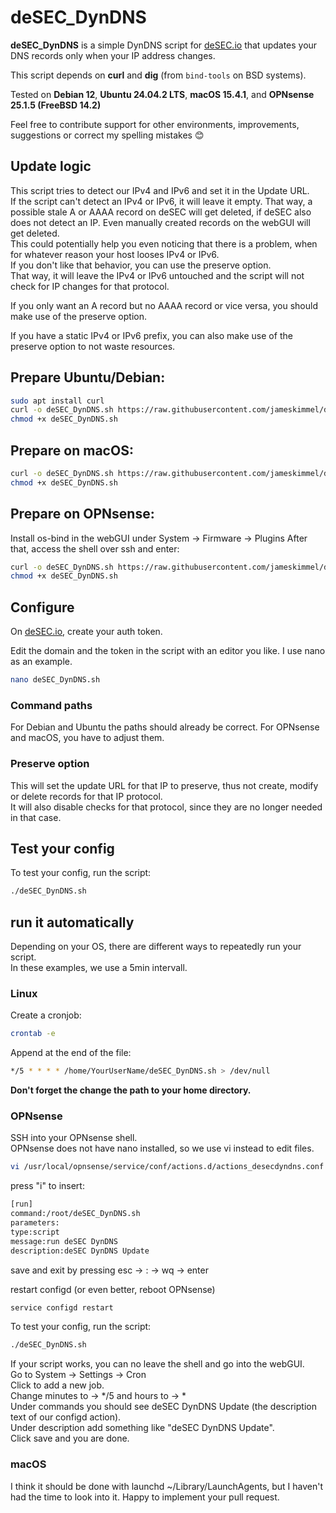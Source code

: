 # deSEC_DynDNS

**deSEC_DynDNS** is a simple DynDNS script for [deSEC.io](https://desec.io) that updates your DNS records only when your IP address changes.  

This script depends on **curl** and **dig** (from `bind-tools` on BSD systems).   

Tested on **Debian 12**, **Ubuntu 24.04.2 LTS**, **macOS 15.4.1**, and **OPNsense 25.1.5 (FreeBSD 14.2)**  

Feel free to contribute support for other environments, improvements, suggestions or correct my spelling mistakes :blush:    

## Update logic
This script tries to detect our IPv4 and IPv6 and set it in the Update URL.  
If the script can't detect an IPv4 or IPv6, it will leave it empty. That way, a possible stale A or AAAA record on deSEC will get deleted, if deSEC also does not detect an IP. Even manually created records on the webGUI will get deleted.  
This could potentially help you even noticing that there is a problem, when for whatever reason your host looses IPv4 or IPv6.  
If you don't like that behavior, you can use the preserve option.  
That way, it will leave the IPv4 or IPv6 untouched and the script will not check for IP changes for that protocol.  

If you only want an A record but no AAAA record or vice versa, you should make use of the preserve option.  

If you have a static IPv4 or IPv6 prefix, you can also make use of the preserve option to not waste resources.  

## Prepare Ubuntu/Debian:
```bash
sudo apt install curl
curl -o deSEC_DynDNS.sh https://raw.githubusercontent.com/jameskimmel/deSEC_DynDNS/refs/heads/main/deSEC_DynDNS.sh
chmod +x deSEC_DynDNS.sh
```

## Prepare on macOS:
```bash
curl -o deSEC_DynDNS.sh https://raw.githubusercontent.com/jameskimmel/deSEC_DynDNS/refs/heads/main/deSEC_DynDNS.sh
chmod +x deSEC_DynDNS.sh
```

## Prepare on OPNsense:  
Install os-bind in the webGUI under System -> Firmware -> Plugins
After that, access the shell over ssh and enter:
```sh
curl -o deSEC_DynDNS.sh https://raw.githubusercontent.com/jameskimmel/deSEC_DynDNS/refs/heads/main/deSEC_DynDNS.sh
chmod +x deSEC_DynDNS.sh
```

## Configure 
On [deSEC.io](https://desec.io), create your auth token.  

Edit the domain and the token in the script with an editor you like. I use nano as an example.  
```bash
nano deSEC_DynDNS.sh
```
### Command paths
For Debian and Ubuntu the paths should already be correct.
For OPNsense and macOS, you have to adjust them. 

### Preserve option
This will set the update URL for that IP to preserve, thus not create, modify or delete records for that IP protocol.  
It will also disable checks for that protocol, since they are no longer needed in that case.  

## Test your config
To test your config, run the script:  
```bash
./deSEC_DynDNS.sh
```

## run it automatically
Depending on your OS, there are different ways to repeatedly run your script.  
In these examples, we use a 5min intervall.  

### Linux
Create a cronjob:  
```bash
crontab -e
```

Append at the end of the file: 
```bash
*/5 * * * * /home/YourUserName/deSEC_DynDNS.sh > /dev/null
```
**Don't forget the change the path to your home directory.**  

### OPNsense
SSH into your OPNsense shell.  
OPNsense does not have nano installed, so we use vi instead to edit files.  
```bash
vi /usr/local/opnsense/service/conf/actions.d/actions_desecdyndns.conf
```
press "i" to insert:
```bash
[run]
command:/root/deSEC_DynDNS.sh
parameters:
type:script
message:run deSEC DynDNS
description:deSEC DynDNS Update
```
save and exit by pressing esc -> : -> wq -> enter

restart configd (or even better, reboot OPNsense)
```bash
service configd restart
```

To test your config, run the script:  
```bash
./deSEC_DynDNS.sh
```

If your script works, you can no leave the shell and go into the webGUI.  
Go to System -> Settings -> Cron  
Click to add a new job.  
Change minutes to -> */5 and hours to -> *  
Under commands you should see deSEC DynDNS Update (the description text of our configd action).  
Under description add something like "deSEC DynDNS Update".  
Click save and you are done.  

### macOS
I think it should be done with launchd ~/Library/LaunchAgents, but I haven't had the time to look into it. Happy to implement your pull request. 
